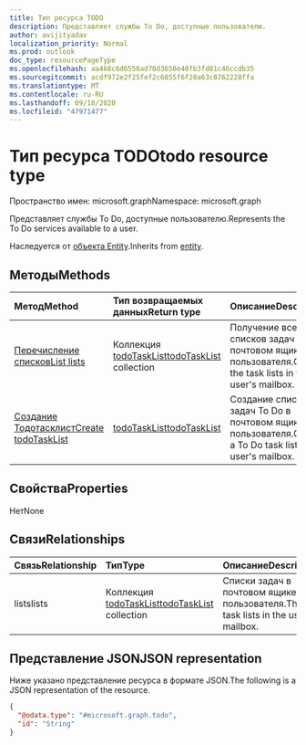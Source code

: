```yaml
---
title: Тип ресурса TODO
description: Представляет службы To Do, доступные пользователю.
author: avijityadav
localization_priority: Normal
ms.prod: outlook
doc_type: resourcePageType
ms.openlocfilehash: aa468c6d6556ad70d3650e40fb3fd01c46ccdb35
ms.sourcegitcommit: acdf972e2f25fef2c6855f6f28a63c0762228ffa
ms.translationtype: MT
ms.contentlocale: ru-RU
ms.lasthandoff: 09/18/2020
ms.locfileid: "47971477"
---
```

# <a name="todo-resource-type"></a><span data-ttu-id="7f38c-103">Тип ресурса TODO</span><span class="sxs-lookup"><span data-stu-id="7f38c-103">todo resource type</span></span>

<span data-ttu-id="7f38c-104">Пространство имен: microsoft.graph</span><span class="sxs-lookup"><span data-stu-id="7f38c-104">Namespace: microsoft.graph</span></span>

<span data-ttu-id="7f38c-105">Представляет службы To Do, доступные пользователю.</span><span class="sxs-lookup"><span data-stu-id="7f38c-105">Represents the To Do services available to a user.</span></span>

<span data-ttu-id="7f38c-106">Наследуется от [объекта Entity](../resources/entity.md).</span><span class="sxs-lookup"><span data-stu-id="7f38c-106">Inherits from [entity](../resources/entity.md).</span></span>

## <a name="methods"></a><span data-ttu-id="7f38c-107">Методы</span><span class="sxs-lookup"><span data-stu-id="7f38c-107">Methods</span></span>
|<span data-ttu-id="7f38c-108">Метод</span><span class="sxs-lookup"><span data-stu-id="7f38c-108">Method</span></span>|<span data-ttu-id="7f38c-109">Тип возвращаемых данных</span><span class="sxs-lookup"><span data-stu-id="7f38c-109">Return type</span></span>|<span data-ttu-id="7f38c-110">Описание</span><span class="sxs-lookup"><span data-stu-id="7f38c-110">Description</span></span>|
|:---|:---|:---|
|[<span data-ttu-id="7f38c-111">Перечисление списков</span><span class="sxs-lookup"><span data-stu-id="7f38c-111">List lists</span></span>](../api/todo-list-lists.md) | <span data-ttu-id="7f38c-112">Коллекция [todoTaskList](todotasklist.md)</span><span class="sxs-lookup"><span data-stu-id="7f38c-112">[todoTaskList](todotasklist.md) collection</span></span> | <span data-ttu-id="7f38c-113">Получение всех списков задач в почтовом ящике пользователя.</span><span class="sxs-lookup"><span data-stu-id="7f38c-113">Get all the task lists in the user's mailbox.</span></span> |
|[<span data-ttu-id="7f38c-114">Создание Тодотасклист</span><span class="sxs-lookup"><span data-stu-id="7f38c-114">Create todoTaskList</span></span>](../api/todo-post-lists.md) | [<span data-ttu-id="7f38c-115">todoTaskList</span><span class="sxs-lookup"><span data-stu-id="7f38c-115">todoTaskList</span></span>](todotasklist.md) | <span data-ttu-id="7f38c-116">Создание списка задач To Do в почтовом ящике пользователя.</span><span class="sxs-lookup"><span data-stu-id="7f38c-116">Create a To Do task list in the user's mailbox.</span></span> |

## <a name="properties"></a><span data-ttu-id="7f38c-117">Свойства</span><span class="sxs-lookup"><span data-stu-id="7f38c-117">Properties</span></span>
<span data-ttu-id="7f38c-118">Нет</span><span class="sxs-lookup"><span data-stu-id="7f38c-118">None</span></span>

## <a name="relationships"></a><span data-ttu-id="7f38c-119">Связи</span><span class="sxs-lookup"><span data-stu-id="7f38c-119">Relationships</span></span>
|<span data-ttu-id="7f38c-120">Связь</span><span class="sxs-lookup"><span data-stu-id="7f38c-120">Relationship</span></span>|<span data-ttu-id="7f38c-121">Тип</span><span class="sxs-lookup"><span data-stu-id="7f38c-121">Type</span></span>|<span data-ttu-id="7f38c-122">Описание</span><span class="sxs-lookup"><span data-stu-id="7f38c-122">Description</span></span>|
|:---|:---|:---|
|<span data-ttu-id="7f38c-123">lists</span><span class="sxs-lookup"><span data-stu-id="7f38c-123">lists</span></span>|<span data-ttu-id="7f38c-124">Коллекция [todoTaskList](../resources/todotasklist.md)</span><span class="sxs-lookup"><span data-stu-id="7f38c-124">[todoTaskList](../resources/todotasklist.md) collection</span></span>| <span data-ttu-id="7f38c-125">Списки задач в почтовом ящике пользователя.</span><span class="sxs-lookup"><span data-stu-id="7f38c-125">The task lists in the users mailbox.</span></span> |

## <a name="json-representation"></a><span data-ttu-id="7f38c-126">Представление JSON</span><span class="sxs-lookup"><span data-stu-id="7f38c-126">JSON representation</span></span>
<span data-ttu-id="7f38c-127">Ниже указано представление ресурса в формате JSON.</span><span class="sxs-lookup"><span data-stu-id="7f38c-127">The following is a JSON representation of the resource.</span></span>
<!-- {
  "blockType": "resource",
  "keyProperty": "id",
  "@odata.type": "microsoft.graph.todo",
  "baseType": "microsoft.graph.entity",
  "openType": false
}
-->
``` json
{
  "@odata.type": "#microsoft.graph.todo",
  "id": "String"
}
```



